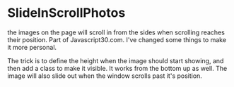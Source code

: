 # SlideInScrollPhotos
the images on the page will scroll in from the sides when scrolling reaches their position.
Part of Javascript30.com. I've changed some things to make it more personal.

The trick is to define the height when the image should start showing, and then add a class to make it visible.
It works from the bottom up as well. The image will also slide out when the window scrolls past it's position.
